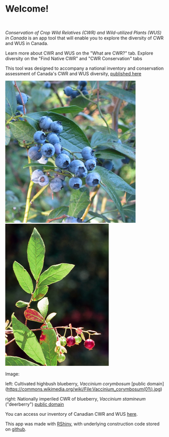 # Welcome!

<br> 

<i> Conservation of Crop Wild Relatives (CWR) and Wild-utilized Plants (WUS) in Canada </i> is an app tool that will enable you to explore the diversity of CWR and WUS in Canada. 

Learn more about CWR and WUS on the "What are CWR?" tab. Explore diversity on the "Find Native CWR" and "CWR Conservation" tabs

This tool was designed to accompany a national inventory and conservation assessment of Canada's CWR and WUS diversity, [published here]()

<p align="float">
  <img width="412.5" height="450" src="Vaccinium_corymbosum.jpg">
  <img width="327.5" height="450" src="Vaccineum_stamineum.jpg">
</p>
Image: 

left: Cultivated highbush blueberry, <i> Vaccinium corymbosum </i> [public domain](https://commons.wikimedia.org/wiki/File:Vaccinium_corymbosum(01\).jpg)

right: Nationally imperiled CWR of blueberry, <i> Vaccinium stamineum  </i> ("deerberry") [public domain](https://commons.wikimedia.org/wiki/File:Vaccineum_stamineum_1120600.jpg)

You can access our inventory of Canadian CWR and WUS 
[here](https://github.com/jensculrich/Canadian_CWR_inventory_and_conservation/blob/main/Input_Data_and_Files/inventory.csv).

This app was made with [RShiny](https://shiny.rstudio.com/), with underlying construction code stored on [github](https://github.com/jensculrich/CWR_app).


